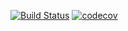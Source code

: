 [![Build Status](https://travis-ci.com/IlshatM/DotNetLabH_W.svg?branch=master)](https://travis-ci.com/IlshatM/DotNetLabH_W)
[![codecov](https://codecov.io/gh/IlshatM/DotNetLabH_W/branch/master/graph/badge.svg)](https://codecov.io/gh/IlshatM/DotNetLabH_W)
